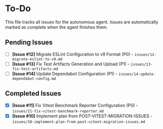 # To-Do

This file tracks all issues for the autonomous agent. Issues are automatically marked as complete when the agent finishes them.

## Pending Issues
- [ ] **[Issue #12]** Migrate ESLint Configuration to v9 Format (P0) - `issues/12-migrate-eslint-to-v9.md`
- [ ] **[Issue #13]** Fix Test Artifacts Generation and Upload (P1) - `issues/13-fix-test-artifacts.md`
- [ ] **[Issue #14]** Update Dependabot Configuration (P1) - `issues/14-update-dependabot-config.md`

## Completed Issues
- [x] **[Issue #11]** Fix Vitest Benchmark Reporter Configuration (P0) - `issues/11-fix-vitest-benchmark-reporter.md`
- [x] **[Issue #10]** Implement plan from POST-VITEST-MIGRATION-ISSUES - `issues/10-implement-plan-from-post-vitest-migration-issues.md`